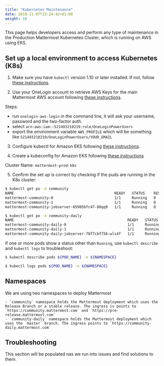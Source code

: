 ```yaml
---
title: "Kubernetes Maintenance"
date: 2018-11-07T15:24:42+01:00
weight: 10
---
```


This page helps developers access and perform any type of maintenance in the Production Mattermost Kubernetes Cluster, which is running on AWS using EKS.

## Set up a local environment to access Kubernetes (K8s)

1. Make sure you have `kubectl` version 1.10 or later installed. If not, follow [these instructions](https://kubernetes.io/docs/tasks/tools/install-kubectl/).

2. Use your OneLogin account to retrieve AWS Keys for the main Mattermost AWS account following [these instructions](../../onelogin-aws).

Steps:

- run `onelogin-aws-login` in the command line, it will ask your username, password and the two-factor auth.
- select `arn:aws:iam::521493210219:role/OneLoginPowerUsers`
- export the environment variable `AWS_PROFILE` which will be something like `521493210219/OneLoginPowerUsers/YOUR_EMAIL`

3. Configure kubectl for Amazon EKS following [these instructions](https://docs.aws.amazon.com/eks/latest/userguide/configure-kubectl.html).

4. Create a kubeconfig for Amazon EKS following [these instructions](https://docs.aws.amazon.com/eks/latest/userguide/create-kubeconfig.html)

Cluster Name: `mattermost-prod-k8s`

5. Confirm the set up is correct by checking if the puds are running in the K8s cluster:

```Bash
$ kubectl get po -n community
NAME                                              READY   STATUS    RESTARTS   AGE
mattermost-community-0                            1/1     Running   0          5h
mattermost-community-1                            1/1     Running   0          23h
mattermost-community-jobserver-65985bfc47-88qq9   1/1     Running   0          5h

$ kubectl get po -n community-daily
NAME                                                    READY   STATUS    RESTARTS   AGE
mattermost-community-daily-0                            1/1     Running   0          3h
mattermost-community-daily-1                            1/1     Running   0          3h
mattermost-community-daily-jobserver-78f7cbf756-wls4f   1/1     Running   0          2h
```

If one or more pods show a status other than `Running`, use `kubectl describe` and `kubectl logs` to troubleshoot:

```Bash
$ kubectl describe pods ${POD_NAME} -n ${NAMESPACE}
```

```Bash
$ kubectl logs pods ${POD_NAME} -n ${NAMESPACE}
```

## Namespaces

We are using two namespaces to deploy Mattermost

    - `community` namespace holds the Mattermost deployment which uses the Release Branch or a stable release. The ingress is points to `https://community.mattermost.com` and `https://pre-release.mattermost.com`
    - `community-daily` namespace holds the Mattermost deployment which uses the `master` branch. The ingress points to `https://community-daily.mattermost.com`

## Troubleshooting

This section will be populated nas we run into issues and find solutions to them.
